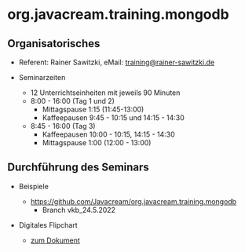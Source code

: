 # org.javacream.training.mongodb

## Organisatorisches

* Referent: Rainer Sawitzki, eMail: training@rainer-sawitzki.de

* Seminarzeiten
  * 12 Unterrichtseinheiten mit jeweils 90 Minuten
  * 8:00 - 16:00 (Tag 1 und 2)
    * Mittagspause 1:15 (11:45-13:00)
    * Kaffeepausen 9:45 - 10:15 und 14:15 - 14:30
  * 8:45 - 16:00 (Tag 3)
    * Kaffeepausen 10:00 - 10:15, 14:15 - 14:30
    * Mittagspause 1:00 (12:00 - 13:00) 
  
## Durchführung des Seminars

* Beispiele
  * https://github.com/Javacream/org.javacream.training.mongodb
    * Branch vkb_24.5.2022

* Digitales Flipchart
  * [zum Dokument](https://docs.google.com/presentation/d/1dwMtVMGFgVZm1pGE0W02dVVRKhteg1camjWADgwtGT4/edit?usp=sharing)
